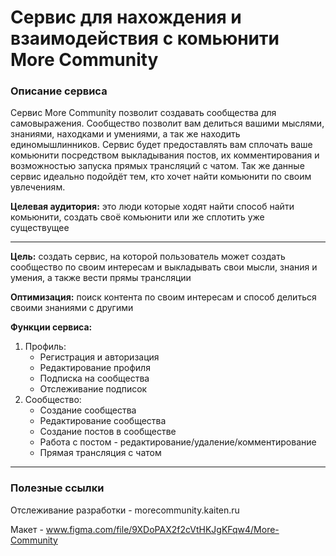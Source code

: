 # Сервис для нахождения и взаимодействия с комьюнити More Community

### Описание сервиса

Cервис More Community позволит создавать сообщества для самовыражения. Сообщество позволит вам делиться вашими мыслями, знаниями, находками и умениями, а так же находить единомышлинников. Сервис будет предоставлять вам сплочать ваше комьюнити посредством выкладывания постов, их комментирования и возможностью запуска прямых трансляций с чатом. Так же данные сервис идеально подойдёт тем, кто хочет найти комьюнити по своим увлечениям.

**Целевая аудитория:** это люди которые ходят найти способ найти комьюнити, создать своё комьюнити или же сплотить уже существущее
___

**Цель:** создать сервис, на которой пользователь может создать сообщество по своим интересам и выкладывать свои мысли, знания и умения, а также вести прямы трансляции

**Оптимизация:** поиск контента по своим интересам и способ делиться своими знаниями с другими

**Функции сервиса:**
1. Профиль:
    - Регистрация и авторизация
    - Редактирование профиля
    - Подписка на сообщества
    - Отслеживание подписок
2. Сообщество:
    - Создание сообщества
    - Редактирование сообщества
    - Создание постов в сообществе
    - Работа с постом - редактирование/удаление/комментирование
    - Прямая трансляция с чатом
    
___

### Полезные ссылки

Отслеживание разработки - morecommunity.kaiten.ru

Макет - www.figma.com/file/9XDoPAX2f2cVtHKJgKFqw4/More-Community
